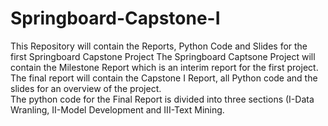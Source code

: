 # Springboard-Capstone-I
This Repository will contain the Reports, Python Code and Slides for the first Springboard Capstone Project
The Springboard Captsone Project will contain the Milestone Report which is an interim report for the first project.  
The final report will contain the Capstone I Report, all Python code and the slides for an overview of the project.  
The python code for the Final Report is divided into three sections (I-Data Wranling, II-Model Development and III-Text Mining. 
